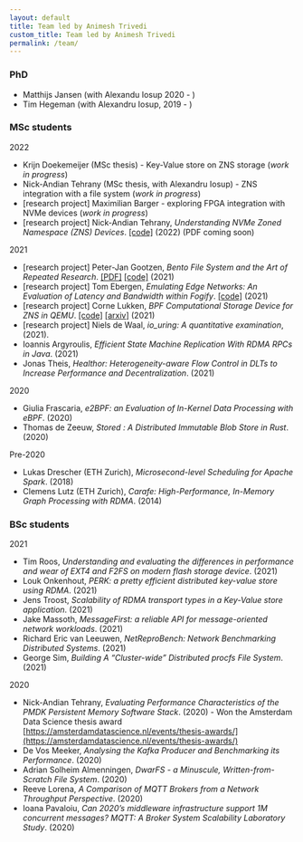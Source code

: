 ```yaml
---
layout: default
title: Team led by Animesh Trivedi 
custom_title: Team led by Animesh Trivedi
permalink: /team/
---
```


### PhD 
  * Matthijs Jansen (with Alexandu Iosup 2020 - )
  * Tim Hegeman (with Alexandru Iosup, 2019 - )

### MSc students 
2022
  * Krijn Doekemeijer (MSc thesis) - Key-Value store on ZNS storage (*work in progress*)
  * Nick-Andian Tehrany (MSc thesis, with Alexandru Iosup) - ZNS integration with a file system (*work in progress*)
  * [research project] Maximilian Barger - exploring FPGA integration with NVMe devices (*work in progress*)
  * [research project] Nick-Andian Tehrany, *Understanding NVMe Zoned Namespace (ZNS) Devices*. [[code]](https://github.com/nicktehrany/ZNS-Study) (2022) (PDF coming soon)

2021
  * [research project] Peter-Jan Gootzen, *Bento File System and the Art of Repeated Research*. [[PDF]](https://github.com/Peter-JanGootzen/bento_reproducibility_research/blob/master/Bento_and_the_Art_of_Repeated_Research.pdf) [[code]](https://github.com/Peter-JanGootzen/bento_reproducibility_research) (2021) 
  * [research project] Tom Ebergen, *Emulating Edge Networks: An Evaluation of Latency and Bandwidth within Fogify*. [[code]](https://github.com/Tmonster/fogify-evaluation) (2021) 
  * [research project] Corne Lukken, *BPF Computational Storage Device for ZNS in QEMU*. [[code]](https://github.com/Dantali0n/qemu-csd) [[arxiv]](https://arxiv.org/abs/2112.00142) (2021) 
  * [research project] Niels de Waal, *io_uring: A quantitative examination*, (2021). 
  * Ioannis Argyroulis, *Efficient State Machine Replication With RDMA RPCs in Java*. (2021)
  * Jonas Theis, *Healthor: Heterogeneity-aware Flow Control in DLTs to Increase Performance and Decentralization*. (2021)

2020 
  * Giulia Frascaria, *e2BPF: an Evaluation of In-Kernel Data Processing with eBPF*. (2020)
  * Thomas de Zeeuw, *Stored : A Distributed Immutable Blob Store in Rust*. (2020)

Pre-2020
  * Lukas Drescher (ETH Zurich), *Microsecond-level Scheduling for Apache Spark*. (2018) 
  * Clemens Lutz (ETH Zurich), *Carafe: High-Performance, In-Memory Graph Processing with RDMA*. (2014) 

### BSc students 
2021 
  * Tim Roos, *Understanding and evaluating the differences in performance and wear of EXT4 and F2FS on modern flash storage device*. (2021) 
  * Louk Onkenhout, *PERK: a pretty efficient distributed key-value store using RDMA*. (2021) 
  * Jens Troost, *Scalability of RDMA transport types in a Key-Value store application*. (2021)
  * Jake Massoth, *MessageFirst: a reliable API for message-oriented network workloads*. (2021) 
  * Richard Eric van Leeuwen, *NetReproBench: Network Benchmarking Distributed Systems*. (2021) 
  * George Sim, *Building A “Cluster-wide” Distributed procfs File System*. (2021)

2020 
  * Nick-Andian Tehrany, *Evaluating Performance Characteristics of the PMDK Persistent Memory Software Stack*. (2020) - Won the Amsterdam Data Science thesis award [https://amsterdamdatascience.nl/events/thesis-awards/](https://amsterdamdatascience.nl/events/thesis-awards/)
  * De Vos Meeker, *Analysing the Kafka Producer and Benchmarking its Performance*. (2020)
  * Adrian Solheim Almenningen, *DwarFS - a Minuscule, Written-from-Scratch File System*. (2020)
  * Reeve Lorena, *A Comparison of MQTT Brokers from a Network Throughput Perspective*. (2020)
  * Ioana Pavaloiu, *Can 2020’s middleware infrastructure support 1M concurrent messages? MQTT: A Broker System Scalability Laboratory Study*. (2020)

